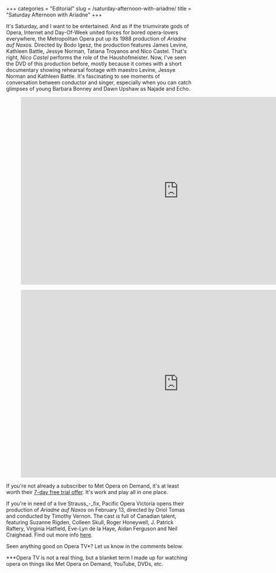 +++
categories = "Editorial"
slug = /saturday-afternoon-with-ariadne/
title = "Saturday Afternoon with Ariadne"
+++

It's Saturday, and I want to be entertained. And as if the triumvirate gods of Opera, Internet and Day-Of-Week united forces for bored opera-lovers everywhere, the Metropolitan Opera put up its 1988 production of _Ariadne auf Naxos._ Directed by Bodo Igesz, the production features James Levine, Kathleen Battle, Jessye Norman, Tatiana Troyanos and Nico Castel. That's right, _Nico Castel_ performs the role of the Haushofmeister. Now, I've seen the DVD of this production before, mostly because it comes with a short documentary showing rehearsal footage with maestro Levine, Jessye Norman and Kathleen Battle. It's fascinating to see moments of conversation between conductor and singer, especially when you can catch glimpses of young Barbara Bonney and Dawn Upshaw as Najade and Echo.

<figure data-type="video">
<iframe width="854" height="510" src="https://www.youtube.com/embed/BN1tmtFPibg" frameborder="0" allowfullscreen></iframe>
</figure>

<figure data-type="video">
<iframe width="854" height="510" src="https://www.youtube.com/embed/oj-o7TbGCek" frameborder="0" allowfullscreen></iframe>
</figure>

If you're not already a subscriber to Met Opera on Demand, it's at least worth their [7-day free trial offer](https://www.metoperafamily.org/ondemand/index.aspx?utm_source=sitegraphics&utm_medium=wlbucket&utm_campaign=mood). It's work and play all in one place.

If you're in need of a live Strauss_-_fix, Pacific Opera Victoria opens their production of _Ariadne auf Naxos_ on February 13, directed by Oriol Tomas and conducted by Timothy Vernon. The cast is full of Canadian talent, featuring Suzanne Rigden, Colleen Skull, Roger Honeywell, J. Patrick Raftery, Virginia Hatfield, Eve-Lyn de la Haye, Aidan Ferguson and Neil Craighead. Find out more info [here](http://www.pov.bc.ca/ariadne.html).

Seen anything good on Opera TV*? Let us know in the comments below.

***Opera TV is not a real thing, but a blanket term I made up for watching opera on things like Met Opera on Demand, YouTube, DVDs, etc.
